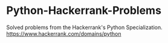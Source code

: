 # Python-Hackerrank-Problems
Solved problems from the Hackerrank's Python Specialization.
https://www.hackerrank.com/domains/python
